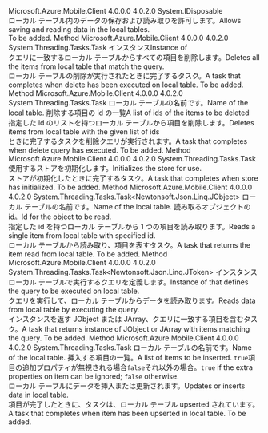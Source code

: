 <Type Name="IMobileServiceLocalStore" FullName="Microsoft.WindowsAzure.MobileServices.Sync.IMobileServiceLocalStore">
  <TypeSignature Language="C#" Value="public interface IMobileServiceLocalStore : IDisposable" />
  <TypeSignature Language="ILAsm" Value=".class public interface auto ansi abstract IMobileServiceLocalStore implements class System.IDisposable" />
  <TypeSignature Language="DocId" Value="T:Microsoft.WindowsAzure.MobileServices.Sync.IMobileServiceLocalStore" />
  <TypeSignature Language="VB.NET" Value="Public Interface IMobileServiceLocalStore&#xA;Implements IDisposable" />
  <TypeSignature Language="F#" Value="type IMobileServiceLocalStore = interface&#xA;    interface IDisposable" />
  <AssemblyInfo>
    <AssemblyName>Microsoft.Azure.Mobile.Client</AssemblyName>
    <AssemblyVersion>4.0.0.0</AssemblyVersion>
    <AssemblyVersion>4.0.2.0</AssemblyVersion>
  </AssemblyInfo>
  <Interfaces>
    <Interface>
      <InterfaceName>System.IDisposable</InterfaceName>
    </Interface>
  </Interfaces>
  <Docs>
    <summary>
            <span data-ttu-id="be2d5-101">ローカル テーブル内のデータの保存および読み取りを許可します。</span><span class="sxs-lookup"><span data-stu-id="be2d5-101">Allows saving and reading data in the local tables.</span></span>
            </summary>
    <remarks>To be added.</remarks>
  </Docs>
  <Members>
    <Member MemberName="DeleteAsync">
      <MemberSignature Language="C#" Value="public System.Threading.Tasks.Task DeleteAsync (Microsoft.WindowsAzure.MobileServices.Query.MobileServiceTableQueryDescription query);" />
      <MemberSignature Language="ILAsm" Value=".method public hidebysig newslot virtual instance class System.Threading.Tasks.Task DeleteAsync(class Microsoft.WindowsAzure.MobileServices.Query.MobileServiceTableQueryDescription query) cil managed" />
      <MemberSignature Language="DocId" Value="M:Microsoft.WindowsAzure.MobileServices.Sync.IMobileServiceLocalStore.DeleteAsync(Microsoft.WindowsAzure.MobileServices.Query.MobileServiceTableQueryDescription)" />
      <MemberSignature Language="VB.NET" Value="Public Function DeleteAsync (query As MobileServiceTableQueryDescription) As Task" />
      <MemberSignature Language="F#" Value="abstract member DeleteAsync : Microsoft.WindowsAzure.MobileServices.Query.MobileServiceTableQueryDescription -&gt; System.Threading.Tasks.Task" Usage="iMobileServiceLocalStore.DeleteAsync query" />
      <MemberType>Method</MemberType>
      <AssemblyInfo>
        <AssemblyName>Microsoft.Azure.Mobile.Client</AssemblyName>
        <AssemblyVersion>4.0.0.0</AssemblyVersion>
        <AssemblyVersion>4.0.2.0</AssemblyVersion>
      </AssemblyInfo>
      <ReturnValue>
        <ReturnType>System.Threading.Tasks.Task</ReturnType>
      </ReturnValue>
      <Parameters>
        <Parameter Name="query" Type="Microsoft.WindowsAzure.MobileServices.Query.MobileServiceTableQueryDescription" />
      </Parameters>
      <Docs>
        <param name="query"><span data-ttu-id="be2d5-102">インスタンス<see cref="T:Microsoft.WindowsAzure.MobileServices.Query.MobileServiceTableQueryDescription" /></span><span class="sxs-lookup"><span data-stu-id="be2d5-102">Instance of <see cref="T:Microsoft.WindowsAzure.MobileServices.Query.MobileServiceTableQueryDescription" /></span></span></param>
        <summary>
            <span data-ttu-id="be2d5-103">クエリに一致するローカル テーブルからすべての項目を削除します。</span><span class="sxs-lookup"><span data-stu-id="be2d5-103">Deletes all the items from local table that match the query.</span></span>
            </summary>
        <returns><span data-ttu-id="be2d5-104">ローカル テーブルの削除が実行されたときに完了するタスク。</span><span class="sxs-lookup"><span data-stu-id="be2d5-104">A task that completes when delete has been executed on local table.</span></span></returns>
        <remarks>To be added.</remarks>
      </Docs>
    </Member>
    <Member MemberName="DeleteAsync">
      <MemberSignature Language="C#" Value="public System.Threading.Tasks.Task DeleteAsync (string tableName, System.Collections.Generic.IEnumerable&lt;string&gt; ids);" />
      <MemberSignature Language="ILAsm" Value=".method public hidebysig newslot virtual instance class System.Threading.Tasks.Task DeleteAsync(string tableName, class System.Collections.Generic.IEnumerable`1&lt;string&gt; ids) cil managed" />
      <MemberSignature Language="DocId" Value="M:Microsoft.WindowsAzure.MobileServices.Sync.IMobileServiceLocalStore.DeleteAsync(System.String,System.Collections.Generic.IEnumerable{System.String})" />
      <MemberSignature Language="VB.NET" Value="Public Function DeleteAsync (tableName As String, ids As IEnumerable(Of String)) As Task" />
      <MemberSignature Language="F#" Value="abstract member DeleteAsync : string * seq&lt;string&gt; -&gt; System.Threading.Tasks.Task" Usage="iMobileServiceLocalStore.DeleteAsync (tableName, ids)" />
      <MemberType>Method</MemberType>
      <AssemblyInfo>
        <AssemblyName>Microsoft.Azure.Mobile.Client</AssemblyName>
        <AssemblyVersion>4.0.0.0</AssemblyVersion>
        <AssemblyVersion>4.0.2.0</AssemblyVersion>
      </AssemblyInfo>
      <ReturnValue>
        <ReturnType>System.Threading.Tasks.Task</ReturnType>
      </ReturnValue>
      <Parameters>
        <Parameter Name="tableName" Type="System.String" />
        <Parameter Name="ids" Type="System.Collections.Generic.IEnumerable&lt;System.String&gt;" />
      </Parameters>
      <Docs>
        <param name="tableName"><span data-ttu-id="be2d5-105">ローカル テーブルの名前です。</span><span class="sxs-lookup"><span data-stu-id="be2d5-105">Name of the local table.</span></span></param>
        <param name="ids"><span data-ttu-id="be2d5-106">削除する項目の id の一覧</span><span class="sxs-lookup"><span data-stu-id="be2d5-106">A list of ids of the items to be deleted</span></span></param>
        <summary>
            <span data-ttu-id="be2d5-107">指定した id のリストを持つローカル テーブルから項目を削除します。</span><span class="sxs-lookup"><span data-stu-id="be2d5-107">Deletes items from local table with the given list of ids</span></span>
            </summary>
        <returns><span data-ttu-id="be2d5-108">ときに完了するタスクを削除クエリが実行されます。</span><span class="sxs-lookup"><span data-stu-id="be2d5-108">A task that completes when delete query has executed.</span></span></returns>
        <remarks>To be added.</remarks>
      </Docs>
    </Member>
    <Member MemberName="InitializeAsync">
      <MemberSignature Language="C#" Value="public System.Threading.Tasks.Task InitializeAsync ();" />
      <MemberSignature Language="ILAsm" Value=".method public hidebysig newslot virtual instance class System.Threading.Tasks.Task InitializeAsync() cil managed" />
      <MemberSignature Language="DocId" Value="M:Microsoft.WindowsAzure.MobileServices.Sync.IMobileServiceLocalStore.InitializeAsync" />
      <MemberSignature Language="VB.NET" Value="Public Function InitializeAsync () As Task" />
      <MemberSignature Language="F#" Value="abstract member InitializeAsync : unit -&gt; System.Threading.Tasks.Task" Usage="iMobileServiceLocalStore.InitializeAsync " />
      <MemberType>Method</MemberType>
      <AssemblyInfo>
        <AssemblyName>Microsoft.Azure.Mobile.Client</AssemblyName>
        <AssemblyVersion>4.0.0.0</AssemblyVersion>
        <AssemblyVersion>4.0.2.0</AssemblyVersion>
      </AssemblyInfo>
      <ReturnValue>
        <ReturnType>System.Threading.Tasks.Task</ReturnType>
      </ReturnValue>
      <Parameters />
      <Docs>
        <summary>
            <span data-ttu-id="be2d5-109">使用するストアを初期化します。</span><span class="sxs-lookup"><span data-stu-id="be2d5-109">Initializes the store for use.</span></span>
            </summary>
        <returns><span data-ttu-id="be2d5-110">ストアが初期化したときに完了するタスク。</span><span class="sxs-lookup"><span data-stu-id="be2d5-110">A task that completes when store has initialized.</span></span></returns>
        <remarks>To be added.</remarks>
      </Docs>
    </Member>
    <Member MemberName="LookupAsync">
      <MemberSignature Language="C#" Value="public System.Threading.Tasks.Task&lt;Newtonsoft.Json.Linq.JObject&gt; LookupAsync (string tableName, string id);" />
      <MemberSignature Language="ILAsm" Value=".method public hidebysig newslot virtual instance class System.Threading.Tasks.Task`1&lt;class Newtonsoft.Json.Linq.JObject&gt; LookupAsync(string tableName, string id) cil managed" />
      <MemberSignature Language="DocId" Value="M:Microsoft.WindowsAzure.MobileServices.Sync.IMobileServiceLocalStore.LookupAsync(System.String,System.String)" />
      <MemberSignature Language="VB.NET" Value="Public Function LookupAsync (tableName As String, id As String) As Task(Of JObject)" />
      <MemberSignature Language="F#" Value="abstract member LookupAsync : string * string -&gt; System.Threading.Tasks.Task&lt;Newtonsoft.Json.Linq.JObject&gt;" Usage="iMobileServiceLocalStore.LookupAsync (tableName, id)" />
      <MemberType>Method</MemberType>
      <AssemblyInfo>
        <AssemblyName>Microsoft.Azure.Mobile.Client</AssemblyName>
        <AssemblyVersion>4.0.0.0</AssemblyVersion>
        <AssemblyVersion>4.0.2.0</AssemblyVersion>
      </AssemblyInfo>
      <ReturnValue>
        <ReturnType>System.Threading.Tasks.Task&lt;Newtonsoft.Json.Linq.JObject&gt;</ReturnType>
      </ReturnValue>
      <Parameters>
        <Parameter Name="tableName" Type="System.String" />
        <Parameter Name="id" Type="System.String" />
      </Parameters>
      <Docs>
        <param name="tableName"><span data-ttu-id="be2d5-111">ローカル テーブルの名前です。</span><span class="sxs-lookup"><span data-stu-id="be2d5-111">Name of the local table.</span></span></param>
        <param name="id"><span data-ttu-id="be2d5-112">読み取るオブジェクトの id。</span><span class="sxs-lookup"><span data-stu-id="be2d5-112">Id for the object to be read.</span></span></param>
        <summary>
            <span data-ttu-id="be2d5-113">指定した id を持つローカル テーブルから 1 つの項目を読み取ります。</span><span class="sxs-lookup"><span data-stu-id="be2d5-113">Reads a single item from local table with specified id.</span></span>
            </summary>
        <returns><span data-ttu-id="be2d5-114">ローカル テーブルから読み取り、項目を表すタスク。</span><span class="sxs-lookup"><span data-stu-id="be2d5-114">A task that returns the item read from local table.</span></span></returns>
        <remarks>To be added.</remarks>
      </Docs>
    </Member>
    <Member MemberName="ReadAsync">
      <MemberSignature Language="C#" Value="public System.Threading.Tasks.Task&lt;Newtonsoft.Json.Linq.JToken&gt; ReadAsync (Microsoft.WindowsAzure.MobileServices.Query.MobileServiceTableQueryDescription query);" />
      <MemberSignature Language="ILAsm" Value=".method public hidebysig newslot virtual instance class System.Threading.Tasks.Task`1&lt;class Newtonsoft.Json.Linq.JToken&gt; ReadAsync(class Microsoft.WindowsAzure.MobileServices.Query.MobileServiceTableQueryDescription query) cil managed" />
      <MemberSignature Language="DocId" Value="M:Microsoft.WindowsAzure.MobileServices.Sync.IMobileServiceLocalStore.ReadAsync(Microsoft.WindowsAzure.MobileServices.Query.MobileServiceTableQueryDescription)" />
      <MemberSignature Language="VB.NET" Value="Public Function ReadAsync (query As MobileServiceTableQueryDescription) As Task(Of JToken)" />
      <MemberSignature Language="F#" Value="abstract member ReadAsync : Microsoft.WindowsAzure.MobileServices.Query.MobileServiceTableQueryDescription -&gt; System.Threading.Tasks.Task&lt;Newtonsoft.Json.Linq.JToken&gt;" Usage="iMobileServiceLocalStore.ReadAsync query" />
      <MemberType>Method</MemberType>
      <AssemblyInfo>
        <AssemblyName>Microsoft.Azure.Mobile.Client</AssemblyName>
        <AssemblyVersion>4.0.0.0</AssemblyVersion>
        <AssemblyVersion>4.0.2.0</AssemblyVersion>
      </AssemblyInfo>
      <ReturnValue>
        <ReturnType>System.Threading.Tasks.Task&lt;Newtonsoft.Json.Linq.JToken&gt;</ReturnType>
      </ReturnValue>
      <Parameters>
        <Parameter Name="query" Type="Microsoft.WindowsAzure.MobileServices.Query.MobileServiceTableQueryDescription" />
      </Parameters>
      <Docs>
        <param name="query"><span data-ttu-id="be2d5-115">インスタンス<see cref="T:Microsoft.WindowsAzure.MobileServices.Query.MobileServiceTableQueryDescription" />ローカル テーブルで実行するクエリを定義します。</span><span class="sxs-lookup"><span data-stu-id="be2d5-115">Instance of <see cref="T:Microsoft.WindowsAzure.MobileServices.Query.MobileServiceTableQueryDescription" /> that defines the query to be executed on local table.</span></span></param>
        <summary>
            <span data-ttu-id="be2d5-116">クエリを実行して、ローカル テーブルからデータを読み取ります。</span><span class="sxs-lookup"><span data-stu-id="be2d5-116">Reads data from local table by executing the query.</span></span>
            </summary>
        <returns><span data-ttu-id="be2d5-117">インスタンスを返す JObject または JArray、クエリに一致する項目を含むタスク。</span><span class="sxs-lookup"><span data-stu-id="be2d5-117">A task that returns instance of JObject or JArray with items matching the query.</span></span></returns>
        <remarks>To be added.</remarks>
      </Docs>
    </Member>
    <Member MemberName="UpsertAsync">
      <MemberSignature Language="C#" Value="public System.Threading.Tasks.Task UpsertAsync (string tableName, System.Collections.Generic.IEnumerable&lt;Newtonsoft.Json.Linq.JObject&gt; items, bool ignoreMissingColumns);" />
      <MemberSignature Language="ILAsm" Value=".method public hidebysig newslot virtual instance class System.Threading.Tasks.Task UpsertAsync(string tableName, class System.Collections.Generic.IEnumerable`1&lt;class Newtonsoft.Json.Linq.JObject&gt; items, bool ignoreMissingColumns) cil managed" />
      <MemberSignature Language="DocId" Value="M:Microsoft.WindowsAzure.MobileServices.Sync.IMobileServiceLocalStore.UpsertAsync(System.String,System.Collections.Generic.IEnumerable{Newtonsoft.Json.Linq.JObject},System.Boolean)" />
      <MemberSignature Language="VB.NET" Value="Public Function UpsertAsync (tableName As String, items As IEnumerable(Of JObject), ignoreMissingColumns As Boolean) As Task" />
      <MemberSignature Language="F#" Value="abstract member UpsertAsync : string * seq&lt;Newtonsoft.Json.Linq.JObject&gt; * bool -&gt; System.Threading.Tasks.Task" Usage="iMobileServiceLocalStore.UpsertAsync (tableName, items, ignoreMissingColumns)" />
      <MemberType>Method</MemberType>
      <AssemblyInfo>
        <AssemblyName>Microsoft.Azure.Mobile.Client</AssemblyName>
        <AssemblyVersion>4.0.0.0</AssemblyVersion>
        <AssemblyVersion>4.0.2.0</AssemblyVersion>
      </AssemblyInfo>
      <ReturnValue>
        <ReturnType>System.Threading.Tasks.Task</ReturnType>
      </ReturnValue>
      <Parameters>
        <Parameter Name="tableName" Type="System.String" />
        <Parameter Name="items" Type="System.Collections.Generic.IEnumerable&lt;Newtonsoft.Json.Linq.JObject&gt;" />
        <Parameter Name="ignoreMissingColumns" Type="System.Boolean" />
      </Parameters>
      <Docs>
        <param name="tableName"><span data-ttu-id="be2d5-118">ローカル テーブルの名前です。</span><span class="sxs-lookup"><span data-stu-id="be2d5-118">Name of the local table.</span></span></param>
        <param name="items"><span data-ttu-id="be2d5-119">挿入する項目の一覧。</span><span class="sxs-lookup"><span data-stu-id="be2d5-119">A list of items to be inserted.</span></span></param>
        <param name="ignoreMissingColumns">
          <span data-ttu-id="be2d5-120"><code>true</code>項目の追加プロパティが無視される場合<code>false</code>それ以外の場合。</span><span class="sxs-lookup"><span data-stu-id="be2d5-120"><code>true</code> if the extra properties on item can be ignored; <code>false</code> otherwise.</span></span></param>
        <summary>
            <span data-ttu-id="be2d5-121">ローカル テーブルにデータを挿入または更新されます。</span><span class="sxs-lookup"><span data-stu-id="be2d5-121">Updates or inserts data in local table.</span></span>
            </summary>
        <returns><span data-ttu-id="be2d5-122">項目が完了したときに、タスクは、ローカル テーブル upserted されています。</span><span class="sxs-lookup"><span data-stu-id="be2d5-122">A task that completes when item has been upserted in local table.</span></span></returns>
        <remarks>To be added.</remarks>
      </Docs>
    </Member>
  </Members>
</Type>